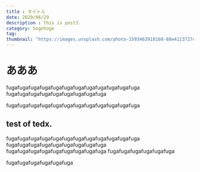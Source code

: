 ```yaml
---
title : タイトル
date: 2020/06/29
description : this is post3.
category: hogehoge
tag: 
thumbnail: "https://images.unsplash.com/photo-1593463910168-88e4113727c8?ixlib=rb-1.2.1&ixid=eyJhcHBfaWQiOjEyMDd9&auto=format&fit=crop&w=900&q=60"
---
```


# あああ
fugafugafugafugafugafugafugafugafugafugafugafuga
fugafugafugafugafugafugafugafugafuga

fugafugafugafugafugafugafugafugafugafugafugafuga
## test of tedx.
fugafugafugafugafugafugafugafugafugafugafugafuga
fugafugafugafugafugafugafugafugafuga
fugafugafugafugafugafugafugafugafuga
fugafugafugafugafugafuga

fugafugafugafugafugafuga
